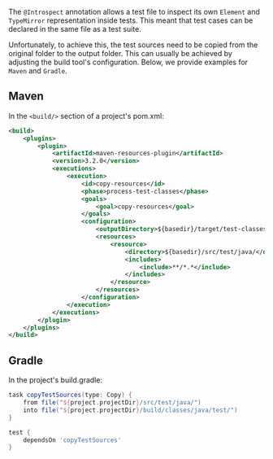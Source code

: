 The `@Introspect` annotation allows a test file to inspect its own `Element` and `TypeMirror` representation inside tests. 
This meant that test cases can be declared in the same file as a test suite.

Unfortunately, to achieve this, the test sources need to be copied from the original folder to the output folder. This can 
usually be achieved by adjusting the build tool's configuration. Below, we provide examples for `Maven` and `Gradle`.

## Maven
In the `<build/>` section of a project's pom.xml:
```xml
<build>
    <plugins>  
        <plugin>
            <artifactId>maven-resources-plugin</artifactId>
            <version>3.2.0</version>
            <executions>
                <execution>
                    <id>copy-resources</id>
                    <phase>process-test-classes</phase>
                    <goals>
                        <goal>copy-resources</goal>
                    </goals>
                    <configuration>
                        <outputDirectory>${basedir}/target/test-classes/</outputDirectory>
                        <resources>
                            <resource>
                                <directory>${basedir}/src/test/java/</directory>
                                <includes>
                                    <include>**/*.*</include>
                                </includes>
                            </resource>
                        </resources>
                    </configuration>
                </execution>
            </executions>
        </plugin>
    </plugins>
</build>
```

## Gradle
In the project's build.gradle:
```groovy
task copyTestSources(type: Copy) {
    from file("${project.projectDir}/src/test/java/")
    into file("${project.projectDir}/build/classes/java/test/")
}

test {
    dependsOn 'copyTestSources'
}
```